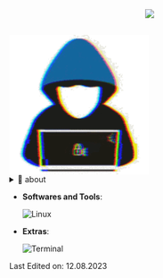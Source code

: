 <p align="center"><a href="https://github.com/anuraghazra/github-readme-stats">
  <img align="center" src="https://github-readme-stats.vercel.app/api?username=decryptbg&show_icons=true&theme=tokyonight" />
</a></p>

##
<!-- <picture> -->
<img align="center" src="https://github.com/decryptbg/decryptbg/blob/main/pictures/about_me.gif" />

<!-- width = 50px></picture> -->

<details>
  <summary>🧮 about</summary>
<div>
<samp>
<h2 align="center">About</h2>
 <p align="center">
  <a href="github.com/decryptbg" target="blank"><img align="center" 
     src="https://komarev.com/ghpvc/?username=decryptbg&style=for-the-badge&label=PROFILE+VIEWS" height="25"
     alt="views count" /></a>
  <a href="https://decrypt.bg"><img align="center" 
     src="https://img.shields.io/website?down_message=offline&style=for-the-badge&up_message=online&url=https://img.shields.io/website.svg?url=http%3A%2F%2Fdecrypt.bg%2Ftemp" height="25"
     alt="website" /></a>
  </p>
  <p align="center">
  </p>
 </p>
 </samp>
</div>
</details>


- **Softwares and Tools**:

	![Linux](https://img.shields.io/badge/Linux-FCC624?style=for-the-badge&logo=linux&logoColor=black)


- **Extras**:

    ![Terminal](https://img.shields.io/badge/Terminal-%23054020?style=for-the-badge&logo=gnu-bash&logoColor=white)

Last Edited on: 12.08.2023
<!--
**decryptbg/decryptbg** is a ✨ _special_ ✨ repository because its `README.md` (this file) appears on your GitHub profile.

Here are some ideas to get you started:

- 🔭 I’m currently working on ...
- 🌱 I’m currently learning ...
- 👯 I’m looking to collaborate on ...
- 🤔 I’m looking for help with ...
- 💬 Ask me about ...
- 📫 How to reach me: ...
- 😄 Pronouns: ...
- ⚡ Fun fact: ...
-->
